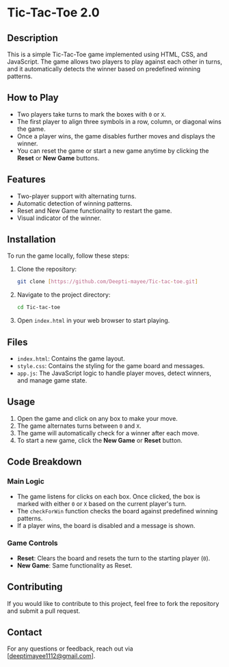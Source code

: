 # Tic-Tac-Toe 2.0

## Description
This is a simple Tic-Tac-Toe game implemented using HTML, CSS, and JavaScript. The game allows two players to play against each other in turns, and it automatically detects the winner based on predefined winning patterns.

## How to Play
- Two players take turns to mark the boxes with `0` or `X`.
- The first player to align three symbols in a row, column, or diagonal wins the game.
- Once a player wins, the game disables further moves and displays the winner.
- You can reset the game or start a new game anytime by clicking the **Reset** or **New Game** buttons.

## Features
- Two-player support with alternating turns.
- Automatic detection of winning patterns.
- Reset and New Game functionality to restart the game.
- Visual indicator of the winner.

## Installation
To run the game locally, follow these steps:
1. Clone the repository:
   ```bash
   git clone [https://github.com/Deepti-mayee/Tic-tac-toe.git]
   ```
2. Navigate to the project directory:
   ```bash
   cd Tic-tac-toe
   ```
3. Open `index.html` in your web browser to start playing.

## Files
- `index.html`: Contains the game layout.
- `style.css`: Contains the styling for the game board and messages.
- `app.js`: The JavaScript logic to handle player moves, detect winners, and manage game state.

## Usage
1. Open the game and click on any box to make your move.
2. The game alternates turns between `0` and `X`.
3. The game will automatically check for a winner after each move.
4. To start a new game, click the **New Game** or **Reset** button.

## Code Breakdown
### Main Logic
- The game listens for clicks on each box. Once clicked, the box is marked with either `0` or `X` based on the current player's turn.
- The `checkForWin` function checks the board against predefined winning patterns.
- If a player wins, the board is disabled and a message is shown.
  
### Game Controls
- **Reset**: Clears the board and resets the turn to the starting player (`0`).
- **New Game**: Same functionality as Reset.

## Contributing
If you would like to contribute to this project, feel free to fork the repository and submit a pull request.

## Contact
For any questions or feedback, reach out via [deeptimayee1112@gmail.com].

